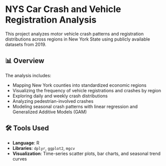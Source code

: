 # NYS Car Crash and Vehicle Registration Analysis

This project analyzes motor vehicle crash patterns and registration distributions across regions in New York State using publicly available datasets from 2019.

## 📊 Overview

The analysis includes:
- Mapping New York counties into standardized economic regions
- Visualizing the frequency of vehicle registrations and crashes by region
- Exploring daily and weekly crash distributions
- Analyzing pedestrian-involved crashes
- Modeling seasonal crash patterns with linear regression and Generalized Additive Models (GAM)

## 🛠️ Tools Used
- **Language**: R
- **Libraries**: `dplyr`, `ggplot2`, `mgcv`
- **Visualization**: Time-series scatter plots, bar charts, and seasonal trend curves

